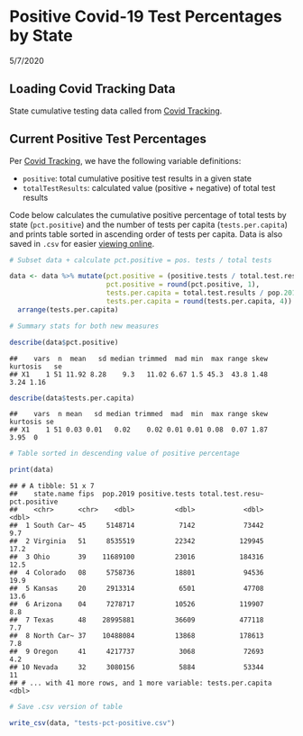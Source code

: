 Positive Covid-19 Test Percentages by State
================
5/7/2020

Loading Covid Tracking Data
---------------------------

State cumulative testing data called from [Covid Tracking](https://covidtracking.com).

Current Positive Test Percentages
---------------------------------

Per [Covid Tracking](https://covidtracking.com/api), we have the following variable definitions:

-   `positive`: total cumulative positive test results in a given state
-   `totalTestResults`: calculated value (positive + negative) of total test results

Code below calculates the cumulative positive percentage of total tests by state (`pct.positive`) and the number of tests per capita (`tests.per.capita`) and prints table sorted in ascending order of tests per capita. Data is also saved in `.csv` for easier [viewing online](https://github.com/mackaytc/covid-resources/blob/master/code/tests-pct-positive.csv).

``` r
# Subset data + calculate pct.positive = pos. tests / total tests

data <- data %>% mutate(pct.positive = (positive.tests / total.test.results)*100, 
                        pct.positive = round(pct.positive, 1), 
                        tests.per.capita = total.test.results / pop.2019, 
                        tests.per.capita = round(tests.per.capita, 4)) %>% 
  arrange(tests.per.capita)

# Summary stats for both new measures

describe(data$pct.positive)
```

    ##    vars  n  mean   sd median trimmed  mad min  max range skew kurtosis   se
    ## X1    1 51 11.92 8.28    9.3   11.02 6.67 1.5 45.3  43.8 1.48     3.24 1.16

``` r
describe(data$tests.per.capita)
```

    ##    vars  n mean   sd median trimmed  mad  min  max range skew kurtosis se
    ## X1    1 51 0.03 0.01   0.02    0.02 0.01 0.01 0.08  0.07 1.87     3.95  0

``` r
# Table sorted in descending value of positive percentage

print(data)
```

    ## # A tibble: 51 x 7
    ##    state.name fips  pop.2019 positive.tests total.test.resu~ pct.positive
    ##    <chr>      <chr>    <dbl>          <dbl>            <dbl>        <dbl>
    ##  1 South Car~ 45     5148714           7142            73442          9.7
    ##  2 Virginia   51     8535519          22342           129945         17.2
    ##  3 Ohio       39    11689100          23016           184316         12.5
    ##  4 Colorado   08     5758736          18801            94536         19.9
    ##  5 Kansas     20     2913314           6501            47708         13.6
    ##  6 Arizona    04     7278717          10526           119907          8.8
    ##  7 Texas      48    28995881          36609           477118          7.7
    ##  8 North Car~ 37    10488084          13868           178613          7.8
    ##  9 Oregon     41     4217737           3068            72693          4.2
    ## 10 Nevada     32     3080156           5884            53344         11  
    ## # ... with 41 more rows, and 1 more variable: tests.per.capita <dbl>

``` r
# Save .csv version of table 

write_csv(data, "tests-pct-positive.csv")
```
